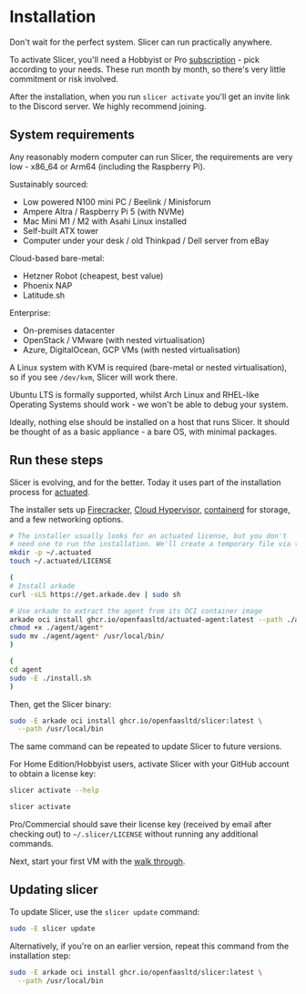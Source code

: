 # Installation

Don't wait for the perfect system. Slicer can run practically anywhere.

To activate Slicer, you'll need a Hobbyist or Pro [subscription](https://slicervm.com/pricing) - pick according to your needs. These run month by month, so there's very little commitment or risk involved.

After the installation, when you run `slicer activate` you'll get an invite link to the Discord server. We highly recommend joining.

## System requirements

Any reasonably modern computer can run Slicer, the requirements are very low - x86_64 or Arm64 (including the Raspberry Pi).

Sustainably sourced:

* Low powered N100 mini PC / Beelink / Minisforum
* Ampere Altra / Raspberry Pi 5 (with NVMe)
* Mac Mini M1 / M2 with Asahi Linux installed
* Self-built ATX tower
* Computer under your desk / old Thinkpad / Dell server from eBay

Cloud-based bare-metal:

* Hetzner Robot (cheapest, best value)
* Phoenix NAP
* Latitude.sh

Enterprise:

* On-premises datacenter
* OpenStack / VMware (with nested virtualisation)
* Azure, DigitalOcean, GCP VMs (with nested virtualisation)

A Linux system with KVM is required (bare-metal or nested virtualisation), so if you see `/dev/kvm`, Slicer will work there.

Ubuntu LTS is formally supported, whilst Arch Linux and RHEL-like Operating Systems should work - we won't be able to debug your system.

Ideally, nothing else should be installed on a host that runs Slicer. It should be thought of as a basic appliance - a bare OS, with minimal packages.

## Run these steps

Slicer is evolving, and for the better. Today it uses part of the installation process for [actuated](https://actuated.com).

The installer sets up [Firecracker](https://firecracker-microvm.github.io), [Cloud Hypervisor](https://github.com/cloud-hypervisor/cloud-hypervisor), [containerd](https://containerd.io/) for storage, and a few networking options.

```bash
# The installer usually looks for an actuated license, but you don't
# need one to run the installation. We'll create a temporary file via touch.
mkdir -p ~/.actuated
touch ~/.actuated/LICENSE

(
# Install arkade
curl -sLS https://get.arkade.dev | sudo sh

# Use arkade to extract the agent from its OCI container image
arkade oci install ghcr.io/openfaasltd/actuated-agent:latest --path ./agent
chmod +x ./agent/agent*
sudo mv ./agent/agent* /usr/local/bin/
)

(
cd agent
sudo -E ./install.sh
)
```

Then, get the Slicer binary:

```bash
sudo -E arkade oci install ghcr.io/openfaasltd/slicer:latest \
  --path /usr/local/bin
```

The same command can be repeated to update Slicer to future versions.

For Home Edition/Hobbyist users, activate Slicer with your GitHub account to obtain a license key:

```bash
slicer activate --help

slicer activate
```

Pro/Commercial should save their license key (received by email after checking out) to `~/.slicer/LICENSE` without running any additional commands.

Next, start your first VM with the [walk through](/getting-started/walkthrough).

## Updating slicer

To update Slicer, use the `slicer update` command:

```bash
sudo -E slicer update
```

Alternatively, if you're on an earlier version, repeat this command from the installation step:

```bash
sudo -E arkade oci install ghcr.io/openfaasltd/slicer:latest \
  --path /usr/local/bin
```
